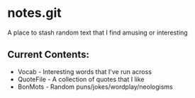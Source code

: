 # notes.git

A place to stash random text that I find amusing or interesting

## Current Contents:

* Vocab - Interesting words that I've run across 
* QuoteFile - A collection of quotes that I like
* BonMots - Random puns/jokes/wordplay/neologisms
